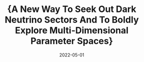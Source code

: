 ---
title: "{A New Way To Seek Out Dark Neutrino Sectors And To Boldly Explore Multi-Dimensional Parameter Spaces}"
authors: 
collection: publications
permalink: /publication/2022-05-01-ANewWayToSeekOutDarkNeutrinoSectorsAndToBoldlyExploreMulti-DimensionalParameterSpaces
date: 2022-05-01
venue: ''
citation: '"{A New Way To Seek Out Dark Neutrino Sectors And To Boldly Explore Multi-Dimensional Parameter Spaces}", Carlos {Arg{\"u}elles},  Nicol{\`o} {Foppiani},  Matheus {Hostert},  , 2022, '
eprint: ''
---